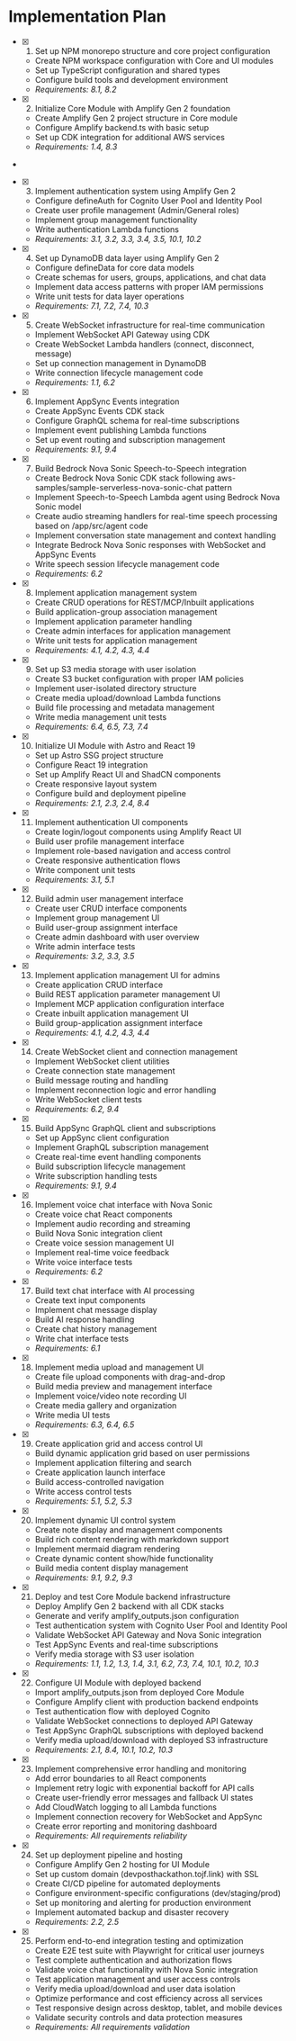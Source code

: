 # Implementation Plan

- [x] 1. Set up NPM monorepo structure and core project configuration





  - Create NPM workspace configuration with Core and UI modules
  - Set up TypeScript configuration and shared types
  - Configure build tools and development environment
  - _Requirements: 8.1, 8.2_

- [x] 2. Initialize Core Module with Amplify Gen 2 foundation






  - Create Amplify Gen 2 project structure in Core module
  - Configure Amplify backend.ts with basic setup
  - Set up CDK integration for additional AWS services
  - _Requirements: 1.4, 8.3_
-

- [x] 3. Implement authentication system using Amplify Gen 2



  - Configure defineAuth for Cognito User Pool and Identity Pool
  - Create user profile management (Admin/General roles)
  - Implement group management functionality
  - Write authentication Lambda functions
  - _Requirements: 3.1, 3.2, 3.3, 3.4, 3.5, 10.1, 10.2_

- [x] 4. Set up DynamoDB data layer using Amplify Gen 2









  - Configure defineData for core data models
  - Create schemas for users, groups, applications, and chat data
  - Implement data access patterns with proper IAM permissions
  - Write unit tests for data layer operations
  - _Requirements: 7.1, 7.2, 7.4, 10.3_

- [x] 5. Create WebSocket infrastructure for real-time communication






  - Implement WebSocket API Gateway using CDK
  - Create WebSocket Lambda handlers (connect, disconnect, message)
  - Set up connection management in DynamoDB
  - Write connection lifecycle management code
  - _Requirements: 1.1, 6.2_

- [x] 6. Implement AppSync Events integration







  - Create AppSync Events CDK stack
  - Configure GraphQL schema for real-time subscriptions
  - Implement event publishing Lambda functions
  - Set up event routing and subscription management
  - _Requirements: 9.1, 9.4_

- [x] 7. Build Bedrock Nova Sonic Speech-to-Speech integration











  - Create Bedrock Nova Sonic CDK stack following aws-samples/sample-serverless-nova-sonic-chat pattern
  - Implement Speech-to-Speech Lambda agent using Bedrock Nova Sonic model
  - Create audio streaming handlers for real-time speech processing based on /app/src/agent code
  - Implement conversation state management and context handling
  - Integrate Bedrock Nova Sonic responses with WebSocket and AppSync Events
  - Write speech session lifecycle management code
  - _Requirements: 6.2_

- [x] 8. Implement application management system




  - Create CRUD operations for REST/MCP/Inbuilt applications
  - Build application-group association management
  - Implement application parameter handling
  - Create admin interfaces for application management
  - Write unit tests for application management
  - _Requirements: 4.1, 4.2, 4.3, 4.4_

- [x] 9. Set up S3 media storage with user isolation





  - Create S3 bucket configuration with proper IAM policies
  - Implement user-isolated directory structure
  - Create media upload/download Lambda functions
  - Build file processing and metadata management
  - Write media management unit tests
  - _Requirements: 6.4, 6.5, 7.3, 7.4_

- [x] 10. Initialize UI Module with Astro and React 19






  - Set up Astro SSG project structure
  - Configure React 19 integration
  - Set up Amplify React UI and ShadCN components
  - Create responsive layout system
  - Configure build and deployment pipeline
  - _Requirements: 2.1, 2.3, 2.4, 8.4_

- [x] 11. Implement authentication UI components







  - Create login/logout components using Amplify React UI
  - Build user profile management interface
  - Implement role-based navigation and access control
  - Create responsive authentication flows
  - Write component unit tests
  - _Requirements: 3.1, 5.1_

- [x] 12. Build admin user management interface





  - Create user CRUD interface components
  - Implement group management UI
  - Build user-group assignment interface
  - Create admin dashboard with user overview
  - Write admin interface tests
  - _Requirements: 3.2, 3.3, 3.5_

- [x] 13. Implement application management UI for admins





  - Create application CRUD interface
  - Build REST application parameter management UI
  - Implement MCP application configuration interface
  - Create inbuilt application management UI
  - Build group-application assignment interface
  - _Requirements: 4.1, 4.2, 4.3, 4.4_

- [x] 14. Create WebSocket client and connection management










  - Implement WebSocket client utilities
  - Create connection state management
  - Build message routing and handling
  - Implement reconnection logic and error handling
  - Write WebSocket client tests
  - _Requirements: 6.2, 9.4_

- [x] 15. Build AppSync GraphQL client and subscriptions






  - Set up AppSync client configuration
  - Implement GraphQL subscription management
  - Create real-time event handling components
  - Build subscription lifecycle management
  - Write subscription handling tests
  - _Requirements: 9.1, 9.4_

- [x] 16. Implement voice chat interface with Nova Sonic






  - Create voice chat React components
  - Implement audio recording and streaming
  - Build Nova Sonic integration client
  - Create voice session management UI
  - Implement real-time voice feedback
  - Write voice interface tests
  - _Requirements: 6.2_

- [x] 17. Build text chat interface with AI processing





  - Create text input components
  - Implement chat message display
  - Build AI response handling
  - Create chat history management
  - Write chat interface tests
  - _Requirements: 6.1_

- [x] 18. Implement media upload and management UI




  - Create file upload components with drag-and-drop
  - Build media preview and management interface
  - Implement voice/video note recording UI
  - Create media gallery and organization
  - Write media UI tests
  - _Requirements: 6.3, 6.4, 6.5_

- [x] 19. Create application grid and access control UI





  - Build dynamic application grid based on user permissions
  - Implement application filtering and search
  - Create application launch interface
  - Build access-controlled navigation
  - Write access control tests
  - _Requirements: 5.1, 5.2, 5.3_

- [x] 20. Implement dynamic UI control system



  - Create note display and management components
  - Build rich content rendering with markdown support
  - Implement mermaid diagram rendering
  - Create dynamic content show/hide functionality
  - Build media content display management
  - _Requirements: 9.1, 9.2, 9.3_

- [x] 21. Deploy and test Core Module backend infrastructure






  - Deploy Amplify Gen 2 backend with all CDK stacks
  - Generate and verify amplify_outputs.json configuration
  - Test authentication system with Cognito User Pool and Identity Pool
  - Validate WebSocket API Gateway and Nova Sonic integration
  - Test AppSync Events and real-time subscriptions
  - Verify media storage with S3 user isolation
  - _Requirements: 1.1, 1.2, 1.3, 1.4, 3.1, 6.2, 7.3, 7.4, 10.1, 10.2, 10.3_

- [x] 22. Configure UI Module with deployed backend





  - Import amplify_outputs.json from deployed Core Module
  - Configure Amplify client with production backend endpoints
  - Test authentication flow with deployed Cognito
  - Validate WebSocket connections to deployed API Gateway
  - Test AppSync GraphQL subscriptions with deployed backend
  - Verify media upload/download with deployed S3 infrastructure
  - _Requirements: 2.1, 8.4, 10.1, 10.2, 10.3_

- [x] 23. Implement comprehensive error handling and monitoring









  - Add error boundaries to all React components
  - Implement retry logic with exponential backoff for API calls
  - Create user-friendly error messages and fallback UI states
  - Add CloudWatch logging to all Lambda functions
  - Implement connection recovery for WebSocket and AppSync
  - Create error reporting and monitoring dashboard
  - _Requirements: All requirements reliability_

- [x] 24. Set up deployment pipeline and hosting





  - Configure Amplify Gen 2 hosting for UI Module
  - Set up custom domain (devposthackathon.tojf.link) with SSL
  - Create CI/CD pipeline for automated deployments
  - Configure environment-specific configurations (dev/staging/prod)
  - Set up monitoring and alerting for production environment
  - Implement automated backup and disaster recovery
  - _Requirements: 2.2, 2.5_

- [x] 25. Perform end-to-end integration testing and optimization








  - Create E2E test suite with Playwright for critical user journeys
  - Test complete authentication and authorization flows
  - Validate voice chat functionality with Nova Sonic integration
  - Test application management and user access controls
  - Verify media upload/download and user data isolation
  - Optimize performance and cost efficiency across all services
  - Test responsive design across desktop, tablet, and mobile devices
  - Validate security controls and data protection measures
  - _Requirements: All requirements validation_